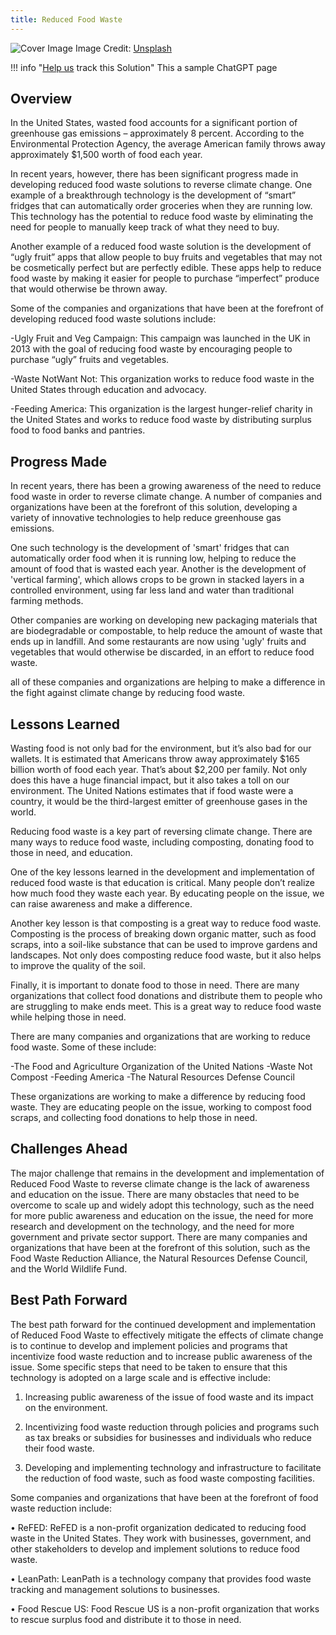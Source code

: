 ```yaml
---
title: Reduced Food Waste
---
```


![Cover Image](https://images.unsplash.com/photo-1430163393927-3dab9af7ea38?crop=entropy&cs=tinysrgb&fit=max&fm=jpg&ixid=M3w0NDYzODh8MHwxfHNlYXJjaHwxfHxSZWR1Y2VkJTIwRm9vZCUyMFdhc3RlfGVufDB8fHx8MTY4Mzc1MzM4NXww&ixlib=rb-4.0.3&q=80&w=1080)
Image Credit: [Unsplash](https://unsplash.com/pt-br/@juanantia)

!!! info "[Help us](../../contribute) track this Solution"
    This a sample ChatGPT page

## Overview

In the United States, wasted food accounts for a significant portion of greenhouse gas emissions – approximately 8 percent. According to the Environmental Protection Agency, the average American family throws away approximately $1,500 worth of food each year.

In recent years, however, there has been significant progress made in developing reduced food waste solutions to reverse climate change. One example of a breakthrough technology is the development of “smart” fridges that can automatically order groceries when they are running low. This technology has the potential to reduce food waste by eliminating the need for people to manually keep track of what they need to buy.

Another example of a reduced food waste solution is the development of “ugly fruit” apps that allow people to buy fruits and vegetables that may not be cosmetically perfect but are perfectly edible. These apps help to reduce food waste by making it easier for people to purchase “imperfect” produce that would otherwise be thrown away.

Some of the companies and organizations that have been at the forefront of developing reduced food waste solutions include:

-Ugly Fruit and Veg Campaign: This campaign was launched in the UK in 2013 with the goal of reducing food waste by encouraging people to purchase “ugly” fruits and vegetables.

-Waste NotWant Not: This organization works to reduce food waste in the United States through education and advocacy.

-Feeding America: This organization is the largest hunger-relief charity in the United States and works to reduce food waste by distributing surplus food to food banks and pantries.

## Progress Made

In recent years, there has been a growing awareness of the need to reduce food waste in order to reverse climate change. A number of companies and organizations have been at the forefront of this solution, developing a variety of innovative technologies to help reduce greenhouse gas emissions.

One such technology is the development of 'smart' fridges that can automatically order food when it is running low, helping to reduce the amount of food that is wasted each year. Another is the development of 'vertical farming', which allows crops to be grown in stacked layers in a controlled environment, using far less land and water than traditional farming methods.

Other companies are working on developing new packaging materials that are biodegradable or compostable, to help reduce the amount of waste that ends up in landfill. And some restaurants are now using 'ugly' fruits and vegetables that would otherwise be discarded, in an effort to reduce food waste.

 all of these companies and organizations are helping to make a difference in the fight against climate change by reducing food waste.

## Lessons Learned

Wasting food is not only bad for the environment, but it’s also bad for our wallets. It is estimated that Americans throw away approximately $165 billion worth of food each year. That’s about $2,200 per family. Not only does this have a huge financial impact, but it also takes a toll on our environment. The United Nations estimates that if food waste were a country, it would be the third-largest emitter of greenhouse gases in the world.

Reducing food waste is a key part of reversing climate change. There are many ways to reduce food waste, including composting, donating food to those in need, and education.

One of the key lessons learned in the development and implementation of reduced food waste is that education is critical. Many people don’t realize how much food they waste each year. By educating people on the issue, we can raise awareness and make a difference.

Another key lesson is that composting is a great way to reduce food waste. Composting is the process of breaking down organic matter, such as food scraps, into a soil-like substance that can be used to improve gardens and landscapes. Not only does composting reduce food waste, but it also helps to improve the quality of the soil.

Finally, it is important to donate food to those in need. There are many organizations that collect food donations and distribute them to people who are struggling to make ends meet. This is a great way to reduce food waste while helping those in need.

There are many companies and organizations that are working to reduce food waste. Some of these include:

-The Food and Agriculture Organization of the United Nations
-Waste Not Compost
-Feeding America
-The Natural Resources Defense Council

These organizations are working to make a difference by reducing food waste. They are educating people on the issue, working to compost food scraps, and collecting food donations to help those in need.

## Challenges Ahead

The major challenge that remains in the development and implementation of Reduced Food Waste to reverse climate change is the lack of awareness and education on the issue. There are many obstacles that need to be overcome to scale up and widely adopt this technology, such as the need for more public awareness and education on the issue, the need for more research and development on the technology, and the need for more government and private sector support. There are many companies and organizations that have been at the forefront of this solution, such as the Food Waste Reduction Alliance, the Natural Resources Defense Council, and the World Wildlife Fund.

## Best Path Forward

The best path forward for the continued development and implementation of Reduced Food Waste to effectively mitigate the effects of climate change is to continue to develop and implement policies and programs that incentivize food waste reduction and to increase public awareness of the issue. Some specific steps that need to be taken to ensure that this technology is adopted on a large scale and is effective include:

1. Increasing public awareness of the issue of food waste and its impact on the environment.

2. Incentivizing food waste reduction through policies and programs such as tax breaks or subsidies for businesses and individuals who reduce their food waste.

3. Developing and implementing technology and infrastructure to facilitate the reduction of food waste, such as food waste composting facilities.

Some companies and organizations that have been at the forefront of food waste reduction include:

• ReFED: ReFED is a non-profit organization dedicated to reducing food waste in the United States. They work with businesses, government, and other stakeholders to develop and implement solutions to reduce food waste.

• LeanPath: LeanPath is a technology company that provides food waste tracking and management solutions to businesses.

• Food Rescue US: Food Rescue US is a non-profit organization that works to rescue surplus food and distribute it to those in need.
